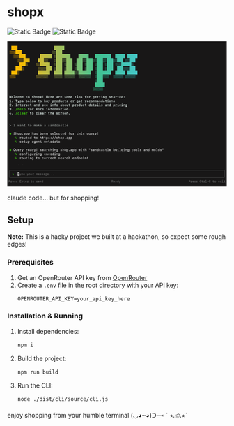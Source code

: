 # shopx

![Static Badge](https://img.shields.io/badge/hack_the_north-2025-purple)
![Static Badge](https://img.shields.io/badge/sleep_is_for-the_weak-red)

![shopx](.github/images/image.png)

claude code... but for shopping!

## Setup

**Note:** This is a hacky project we built at a hackathon, so expect some rough edges!

### Prerequisites

1. Get an OpenRouter API key from [OpenRouter](https://openrouter.ai/)
2. Create a `.env` file in the root directory with your API key:
   ```
   OPENROUTER_API_KEY=your_api_key_here
   ```

### Installation & Running

1. Install dependencies:

   ```bash
   npm i
   ```

2. Build the project:

   ```bash
   npm run build
   ```

3. Run the CLI:
   ```bash
   node ./dist/cli/source/cli.js
   ```

enjoy shopping from your humble terminal (◡◕⏖◕)ᑐ🝐 ⠁⭒*.✩.*⭒⠁
